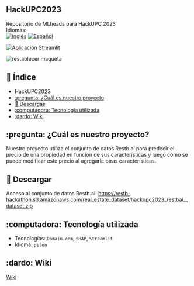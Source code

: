 ## HackUPC2023
<!-- ![](https://img.shields.io/badge/Hack-UPC-red) -->
Repositorio de MLheads para HackUPC 2023 <br/>
Idiomas: <br/>
[![Inglés](https://img.shields.io/badge/English-🇬🇧-blue)](root/README.md)
[![Español](https://img.shields.io/badge/Español-🇪🇸-blue)](languages/es/README.md)

[![Aplicación Streamlit](https://static.streamlit.io/badges/streamlit_badge_black_red.svg)](https://mlheads.streamlit.app)

![restablecer maqueta](https://github.com/diaa-shalaby/HackUPC2023/assets/73829218/7741beae-e41d-44f1-9006-562e631340d6)

## :scroll: Índice
- [HackUPC2023](https://github.com/diaa-shalaby/HackUPC2023#HackUPC2023)
- [:pregunta: ¿Cuál es nuestro proyecto](https://github.com/diaa-shalaby/HackUPC2023#pregunta-Cuál-es-nuestro-proyecto)
- [:page_facing_up: Descargas](https://github.com/diaa-shalaby/HackUPC2023#page_facing_up-Descargas)
- [:computadora: Tecnología utilizada](https://github.com/diaa-shalaby/HackUPC2023#computer-Technology-Used)
- [:dardo: Wiki](https://github.com/diaa-shalaby/HackUPC2023#dart-Wiki)

## :pregunta: ¿Cuál es nuestro proyecto?
Nuestro proyecto utiliza el conjunto de datos Restb.ai para predecir el precio de una propiedad en función de sus características y luego cómo se puede modificar este precio al agregarle otras características.

## :page_facing_up: Descargar
Acceso al conjunto de datos Restb.ai: https://restb-hackathon.s3.amazonaws.com/real_estate_dataset/hackupc2023_restbai__dataset.zip

## :computadora: Tecnología utilizada
- Tecnologías: `Domain.com`, `SHAP`, `Streamlit`
- Idioma: `pitón`

## :dardo: Wiki
[Wiki](https://github.com/diaa-shalaby/HackUPC2023/wiki#documentation-on-technologies-used)